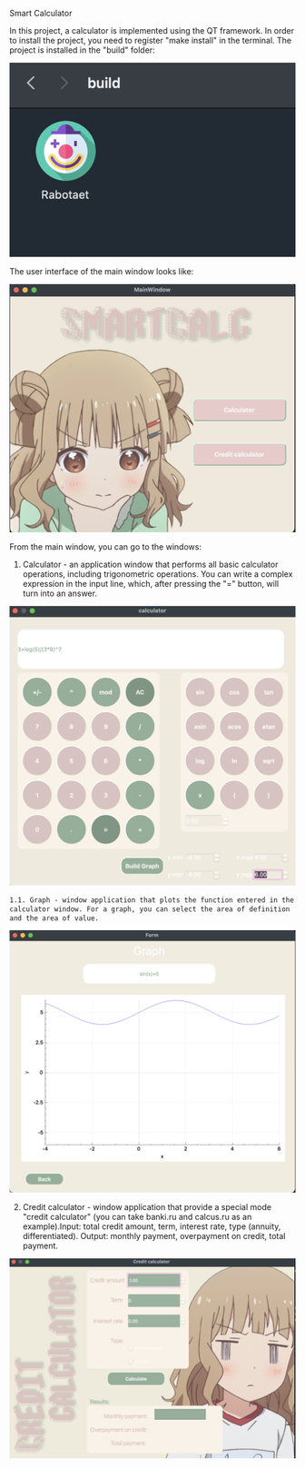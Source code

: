 Smart Calculator


In this project, a calculator is implemented using the QT framework.
In order to install the project, you need to register "make install" in the terminal.
The project is installed in the "build" folder:

![screen1](screen/1.png "1")

The user interface of the main window looks like:

![screen2](screen/2.png "2")

From the main window, you can go to the windows:

1. Calculator - an application window that performs all basic calculator operations, including trigonometric operations. You can write a complex expression in the input line, which, after pressing the "=" button, will turn into an answer.

![screen3](screen/3.png "3")

    1.1. Graph - window application that plots the function entered in the calculator window. For a graph, you can select the area of definition and the area of value.

![screen4](screen/4.png "4")

2. Credit calculator  - window application that provide a special mode "credit calculator" (you can take banki.ru and calcus.ru as an example).Input: total credit amount, term, interest rate, type (annuity, differentiated). Output: monthly payment, overpayment on credit, total payment.

![screen5](screen/5.png "5")
